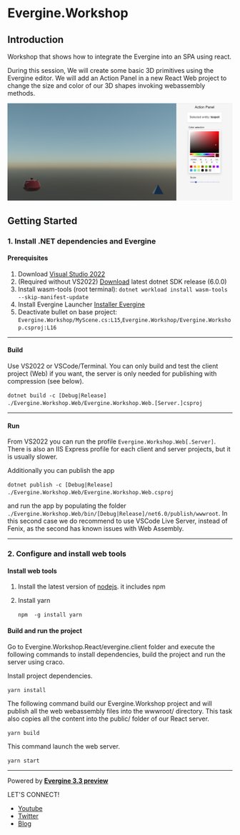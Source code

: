 # Evergine.Workshop

## Introduction

Workshop that shows how to integrate the Evergine into an SPA using react. 

During this session, We will create some basic 3D primitives using the Evergine editor. We will add an Action Panel in a new React Web project to change the size and color of our 3D shapes invoking webassembly methods.

![Editor](./doc/actionPanel.png)


## Getting Started

### 1. Install .NET dependencies and Evergine

#### Prerequisites

1. Download [Visual Studio 2022](https://visualstudio.microsoft.com/es/thank-you-downloading-visual-studio/?sku=professional&ch=pre&rel=17)
2. (Required without VS2022) [Download](https://dotnet.microsoft.com/download/dotnet/6.0) latest dotnet SDK release (6.0.0)
3. Install wasm-tools (root terminal): `dotnet workload install wasm-tools --skip-manifest-update`
4. Install Evergine Launcher [Installer Evergine](https://waveeditor.blob.core.windows.net/installer/EvergineSetup.exe)
5. Deactivate bullet on base project: `Evergine.Workshop/MyScene.cs:L15`,`Evergine.Workshop/Evergine.Workshop.csproj:L16`

-------

#### Build

Use VS2022 or VSCode/Terminal. You can only build and test the client project (Web) if you want, the server is only needed for publishing with compression (see below).

`dotnet build -c [Debug|Release] ./Evergine.Workshop.Web/Evergine.Workshop.Web.[Server.]csproj`

------

#### Run

From VS2022 you can run the profile `Evergine.Workshop.Web[.Server]`. There is also an IIS Express profile for each client and server projects, but it is usually slower.

Additionally you can publish the app

`dotnet publish -c [Debug|Release] ./Evergine.Workshop.Web/Evergine.Workshop.Web.csproj`

and run the app by populating the folder `./Evergine.Workshop.Web/bin/[Debug|Release]/net6.0/publish/wwwroot`. In this second case we do recommend to use VSCode Live Server, instead of Fenix, as the second has known issues with Web Assembly.

------

### 2. Configure and install web tools

#### **Install web tools**

1. Install the latest version of [nodejs](https://nodejs.org/es/download/). it includes npm

2. Install yarn

    `npm  -g install yarn`

#### **Build and run the project**

Go to Evergine.Workshop.React/evergine.client folder and execute the following commands to install dependencies, build the project and run the server using craco.

Install project dependencies.

`yarn install`

The following command build our Evergine.Workshop project and will publish all the web webassembly files into the wwwroot/ directory. This task also copies all the content into the public/ folder of our React server.

`yarn build`

This command launch the web server.

`yarn start`

----
Powered by **[Evergine 3.3 preview](http://www.evergine.net)**

LET'S CONNECT!

- [Youtube](https://www.youtube.com/subscription_center?add_user=EvergineChannel)
- [Twitter](https://twitter.com/EvergineTeam)
- [Blog](http://geeks.ms/evergineteam/)
